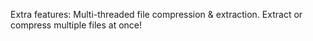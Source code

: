 Extra features:
Multi-threaded file compression & extraction. Extract or compress multiple files at once!
